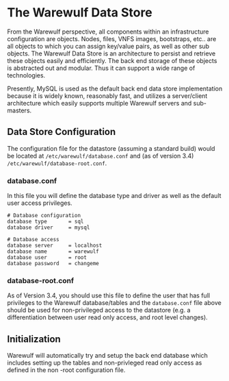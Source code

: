 # The Warewulf Data Store

From the Warewulf perspective, all components within an infrastructure configuration are objects. Nodes, files, VNFS images, bootstraps, etc.. are all objects to which you can assign key/value pairs, as well as other sub objects. The Warewulf Data Store is an architecture to persist and retrieve these objects easily and efficiently. The back end storage of these objects is abstracted out and modular. Thus it can support a wide range of technologies.

Presently, MySQL is used as the default back end data store implementation because it is widely known, reasonably fast, and utilizes a server/client architecture which easily supports multiple Warewulf servers and sub-masters.

## Data Store Configuration

The configuration file for the datastore (assuming a standard build) would be located at `/etc/warewulf/database.conf` and (as of version 3.4) `/etc/warewulf/database-root.conf`.

### database.conf

In this file you will define the database type and driver as well as the default user access privileges.

```
# Database configuration
database type       = sql
database driver     = mysql

# Database access
database server     = localhost
database name       = warewulf
database user       = root
database password   = changeme
```

### database-root.conf

As of Version 3.4, you should use this file to define the user that has full privileges to the Warewulf database/tables and the `database.conf` file above should be used for non-privileged access to the datastore (e.g. a differentiation between user read only access, and root level changes).

## Initialization

Warewulf will automatically try and setup the back end database which includes setting up the tables and non-privleged read only access as defined in the non -root configuration file.

